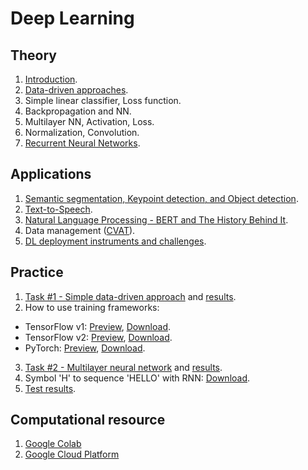 # Deep Learning

## Theory
1. [Introduction](materials/DeepLearning_Lecture_01_Introduction.pdf).
2. [Data-driven approaches](materials/DeepLearning_Lecture_02_DataDrivenApproaches.pdf).
3. Simple linear classifier, Loss function.
4. Backpropagation and NN.
5. Multilayer NN, Activation, Loss.
6. Normalization, Convolution.
7. [Recurrent Neural Networks](materials/DeepLearning_Lecture_07_RecurrenNeuralNetworks.pdf). 

## Applications
1. [Semantic segmentation, Keypoint detection, and Object detection](materials/DeepLearning_Lecture_08_SemanticSegmentation,Keypoints,Detection.pdf).
2. [Text-to-Speech](materials/DeepLearning_Lecture_09_TTS.pdf).
3. [Natural Language Processing - BERT and The History Behind It](materials/DeepLearning_Lecture_10_BERT_and_the_history_behind_it.pdf).
4. Data management ([CVAT](https://github.com/openvinotoolkit/cvat)).
5. [DL deployment instruments and challenges](materials/DeepLearning_Lecture_12_DL_deployment_challenges.pptx).

## Practice
1. [Task #1 - Simple data-driven approach](practice/task1.md) and [results](practice/task1_results.md).
2. How to use training frameworks:
  * TensorFlow v1: [Preview](practice/tf1.html), [Download](practice/tf1.ipynb).
  * TensorFlow v2: [Preview](practice/tf2_eager_mode.html), [Download](practice/tf2_eager_mode.ipynb).
  * PyTorch: [Preview](practice/pytorch.html), [Download](practice/pytorch.ipynb).
   
3. [Task #2 - Multilayer neural network](practice/task2.md) and [results](practice/task2_results.md).
4. Symbol 'H' to sequence 'HELLO' with RNN: [Download](practice/rnn_lecture.ipynb).
5. [Test results](practice/test_results.md).

## Сomputational resource

1. [Google Colab](https://colab.research.google.com/)
2. [Google Cloud Platform](https://cloud.google.com/)